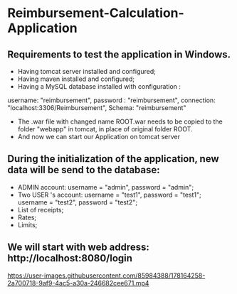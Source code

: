 # Reimbursement-Calculation-Application
## Requirements to test the application in Windows.
* Having tomcat server installed and configured;
* Having maven installed and configured;
* Having a MySQL database installed with configuration :

username: "reimbursement",
password : "reimbursement",
connection: "localhost:3306/Reimbursement",
Schema: "reimbursement"
* The .war file with changed name ROOT.war needs to be copied to the folder "webapp" in tomcat, in place of original folder ROOT.
* And now we can start our Application on tomcat server
## During the initialization of the application, new data will be send to the database:
* ADMIN account: username = "admin", password = "admin";
* Two USER 's account: username = "test1", password = "test1"; username = "test2", password = "test2";
* List of receipts;
* Rates;
* Limits;
## We will start with web address: http://localhost:8080/login


https://user-images.githubusercontent.com/85984388/178164258-2a700718-9af9-4ac5-a30a-246682cee671.mp4


